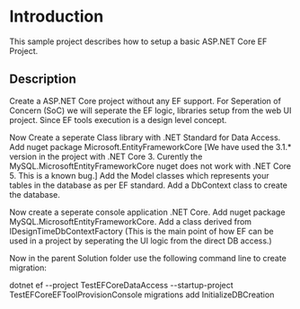 ﻿# Introduction

This sample project describes how to setup a basic ASP.NET Core EF Project.

## Description

Create a ASP.NET Core project without any EF support. For Seperation of Concern (SoC) we will seperate the EF logic, libraries setup from the web UI project.
Since EF tools execution is a design level concept.

Now Create a seperate Class library with .NET Standard for Data Access.
Add nuget package Microsoft.EntityFrameworkCore
[We have used the 3.1.* version in the project with .NET Core 3. Curently the MySQL.MicrosoftEntityFrameworkCore nuget does not
work with .NET Core 5. This is a known bug.]
Add the Model classes which represents your tables in the database as per EF standard.
Add a DbContext class to create the database.

Now create a seperate console application .NET Core.
Add nuget package MySQL.MicrosoftEntityFrameworkCore.
Add a class derived from IDesignTimeDbContextFactory (This is the main point of how EF can be used in a project by seperating the UI logic from the direct DB access.)

Now in the parent Solution folder use the following command line to create migration:

dotnet ef --project TestEFCoreDataAccess --startup-project TestEFCoreEFToolProvisionConsole migrations add InitializeDBCreation
